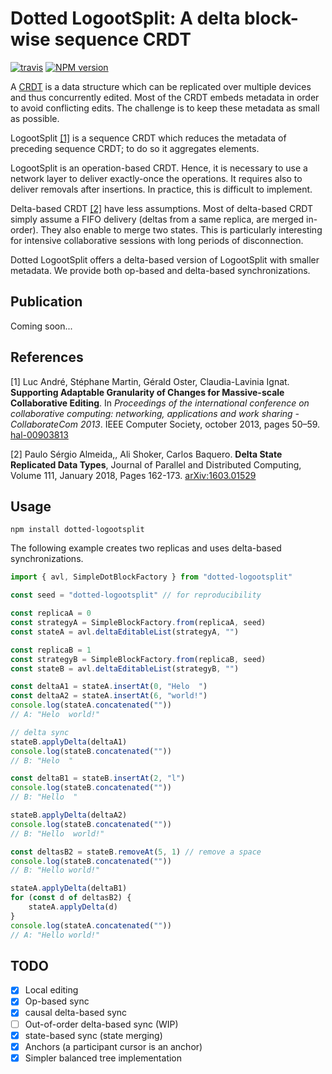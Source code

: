 # Dotted LogootSplit: A delta block-wise sequence CRDT

[![travis][travis-image]][travis-url]
[![NPM version][npm-image]][npm-url]

A [CRDT][crdt] is a data structure which can be replicated over multiple devices and thus concurrently edited.
Most of the CRDT embeds metadata in order to avoid conflicting edits.
The challenge is to keep these metadata as small as possible.

LogootSplit [[1]](#ref-1) is a sequence CRDT which reduces the metadata of preceding sequence CRDT; to do so it aggregates elements.

LogootSplit is an operation-based CRDT. Hence, it is necessary to use a network layer to deliver exactly-once the operations.
It requires also to deliver removals after insertions. In practice, this is difficult to implement.

Delta-based CRDT [[2]](#ref-2) have less assumptions. Most of delta-based CRDT simply assume a FIFO delivery (deltas from a same replica, are merged in-order).
They also enable to merge two states. This is particularly interesting for intensive collaborative sessions with long periods of disconnection.

Dotted LogootSplit offers a delta-based version of LogootSplit with smaller metadata.
We provide both op-based and delta-based synchronizations.

## Publication

Coming soon...

## References

[1]<a id="ref-1"> Luc André, Stéphane Martin, Gérald Oster, Claudia-Lavinia
Ignat. **Supporting Adaptable Granularity of Changes for Massive-scale
Collaborative Editing**. In _Proceedings of the international conference on
collaborative computing: networking, applications and work sharing -
CollaborateCom 2013_. IEEE Computer Society, october 2013, pages 50–59.
[hal-00903813](https://hal.inria.fr/hal-00903813/)

[2]<a id="ref-2"> Paulo Sérgio Almeida,, Ali Shoker,
Carlos Baquero. **Delta State Replicated Data Types**, Journal of Parallel and
Distributed Computing, Volume 111, January 2018, Pages 162-173.
[arXiv:1603.01529](https://arxiv.org/pdf/1603.01529.pdf)

## Usage

```
npm install dotted-logootsplit
```

The following example creates two replicas and uses delta-based synchronizations.

```ts
import { avl, SimpleDotBlockFactory } from "dotted-logootsplit"

const seed = "dotted-logootsplit" // for reproducibility

const replicaA = 0
const strategyA = SimpleBlockFactory.from(replicaA, seed)
const stateA = avl.deltaEditableList(strategyA, "")

const replicaB = 1
const strategyB = SimpleBlockFactory.from(replicaB, seed)
const stateB = avl.deltaEditableList(strategyB, "")

const deltaA1 = stateA.insertAt(0, "Helo  ")
const deltaA2 = stateA.insertAt(6, "world!")
console.log(stateA.concatenated(""))
// A: "Helo  world!"

// delta sync
stateB.applyDelta(deltaA1)
console.log(stateB.concatenated(""))
// B: "Helo  "

const deltaB1 = stateB.insertAt(2, "l")
console.log(stateB.concatenated(""))
// B: "Hello  "

stateB.applyDelta(deltaA2)
console.log(stateB.concatenated(""))
// B: "Hello  world!"

const deltasB2 = stateB.removeAt(5, 1) // remove a space
console.log(stateB.concatenated(""))
// B: "Hello world!"

stateA.applyDelta(deltaB1)
for (const d of deltasB2) {
    stateA.applyDelta(d)
}
console.log(stateA.concatenated(""))
// A: "Hello world!"
```

## TODO

-   [x] Local editing
-   [x] Op-based sync
-   [x] causal delta-based sync
-   [ ] Out-of-order delta-based sync (WIP)
-   [x] state-based sync (state merging)
-   [x] Anchors (a participant cursor is an anchor)
-   [x] Simpler balanced tree implementation

[crdt]: https://en.wikipedia.org/wiki/Conflict-free_replicated_data_type
[travis-image]: https://travis-ci.org/coast-team/dotted-logootsplit.svg
[travis-url]: https://travis-ci.org/coast-team/dotted-logootsplit
[npm-image]: https://img.shields.io/npm/v/dotted-logootsplit.svg?style=flat-square
[npm-url]: https://www.npmjs.com/package/dotted-logootsplit
